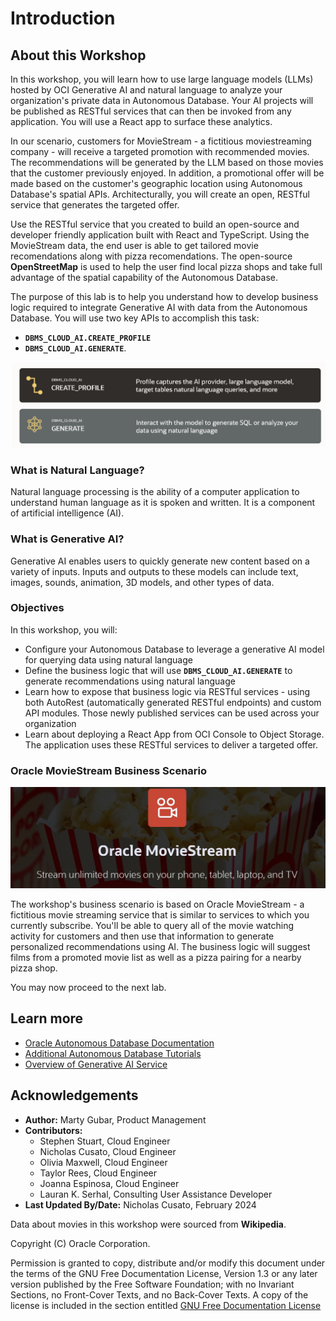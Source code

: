 # Introduction

## About this Workshop

In this workshop, you will learn how to use large language models (LLMs) hosted by OCI Generative AI and natural language to analyze your organization's private data in Autonomous Database. Your AI projects will be published as RESTful services that can then be invoked from any application. You will use a React app to surface these analytics.  

In our scenario, customers for MovieStream - a fictitious moviestreaming company -  will receive a targeted promotion with recommended movies. The recommendations will be generated by the LLM based on those movies that the customer previously enjoyed. In addition, a promotional offer will be made based on the customer's geographic location using Autonomous Database's spatial APIs. Architecturally, you will create an open, RESTful service that generates the targeted offer.

Use the RESTful service that you created to build an open-source and developer friendly application built with React and TypeScript. Using the MovieStream data, the end user is able to get tailored movie recomendations along with pizza recomendations. The open-source **OpenStreetMap** is used to help the user find local pizza shops and take full advantage of the spatial capability of the Autonomous Database. 

The purpose of this lab is to help you understand how to develop business logic required to integrate Generative AI with data from the Autonomous Database. You will use two key APIs to accomplish this task: 

* **`DBMS_CLOUD_AI.CREATE_PROFILE`**
* **`DBMS_CLOUD_AI.GENERATE`**.  

![Introduction Slide](./images/intro-slide.png "")

### What is Natural Language?

Natural language processing is the ability of a computer application to understand human language as it is spoken and written. It is a component of artificial intelligence (AI).

### What is Generative AI?

Generative AI enables users to quickly generate new content based on a variety of inputs. Inputs and outputs to these models can include text, images, sounds, animation, 3D models, and other types of data.

### Objectives

In this workshop, you will:

* Configure your Autonomous Database to leverage a generative AI model for querying data using natural language
* Define the business logic that will use **`DBMS_CLOUD_AI.GENERATE`** to generate recommendations using natural language
* Learn how to expose that business logic via RESTful services - using both AutoRest (automatically generated RESTful endpoints) and custom API modules. Those newly published services can be used across your organization
* Learn about deploying a React App from OCI Console to Object Storage. The application uses these RESTful services to deliver a targeted offer. 

### Oracle MovieStream Business Scenario

![MovieStream Logo](./images/moviestream-logo.png "")

The workshop's business scenario is based on Oracle MovieStream - a fictitious movie streaming service that is similar to services to which you currently subscribe. You'll be able to query all of the movie watching activity for customers and then use that information to generate personalized recommendations using AI. The business logic will suggest films from a promoted movie list as well as a pizza pairing for a nearby pizza shop. 

You may now proceed to the next lab.

## Learn more

* [Oracle Autonomous Database Documentation](https://docs.oracle.com/en/cloud/paas/autonomous-data-warehouse-cloud/index.html)
* [Additional Autonomous Database Tutorials](https://docs.oracle.com/en/cloud/paas/autonomous-data-warehouse-cloud/tutorials.html)
* [Overview of Generative AI Service](https://docs.oracle.com/en-us/iaas/Content/generative-ai/overview.htm)

## Acknowledgements

  * **Author:** Marty Gubar, Product Management 
  * **Contributors:** 
    * Stephen Stuart, Cloud Engineer 
    * Nicholas Cusato, Cloud Engineer 
    * Olivia Maxwell, Cloud Engineer 
    * Taylor Rees, Cloud Engineer 
    * Joanna Espinosa, Cloud Engineer 
    * Lauran K. Serhal, Consulting User Assistance Developer
* **Last Updated By/Date:** Nicholas Cusato, February 2024

Data about movies in this workshop were sourced from **Wikipedia**.

Copyright (C)  Oracle Corporation.

Permission is granted to copy, distribute and/or modify this document
under the terms of the GNU Free Documentation License, Version 1.3
or any later version published by the Free Software Foundation;
with no Invariant Sections, no Front-Cover Texts, and no Back-Cover Texts.
A copy of the license is included in the section entitled [GNU Free Documentation License](files/gnu-free-documentation-license.txt)
